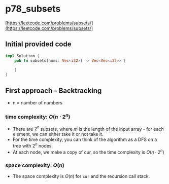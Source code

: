 # p78_subsets
[https://leetcode.com/problems/subsets/](https://leetcode.com/problems/subsets/)

## Initial provided code
```Rust
impl Solution {
    pub fn subsets(nums: Vec<i32>) -> Vec<Vec<i32>> {
        
    }
}
```
## First approach - Backtracking

- n = number of numbers

### time complexity: $O(n \cdot 2 ^n)$

- There are $2 ^n$ subsets, where $m$ is the length of the input array - for each element, we can either take it or not take it.
- For the time complexity, you can think of the algorithm as a DFS on a tree with $2 ^n$ nodes. 
- At each node, we make a copy of cur, so the time complexity is $O(n \cdot 2 ^n)$

### space complexity: $O(n)$
- The space complexity is $O(n)$ for `cur` and the recursion call stack.



